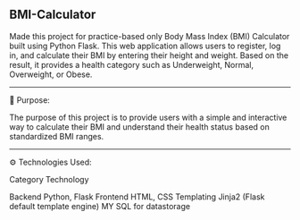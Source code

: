 BMI-Calculator
---

Made this project for practice-based only Body Mass Index (BMI) Calculator built using Python Flask. This web application allows users to register, log in, and calculate their BMI by entering their height and weight. Based on the result, it provides a health category such as Underweight, Normal, Overweight, or Obese.


---

🎯 Purpose:

The purpose of this project is to provide users with a simple and interactive way to calculate their BMI and understand their health status based on standardized BMI ranges.


---

⚙ Technologies Used:

Category	Technology

Backend	Python, Flask
Frontend	HTML, CSS
Templating	Jinja2 (Flask default template engine)
MY SQL for datastorage
